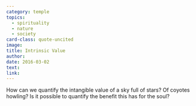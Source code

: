 ```yaml
---
category: temple
topics:
  - spirituality
  - nature
  - society
card-class: quote-uncited
image:
title: Intrinsic Value
author:
date: 2016-03-02
text:
link:
---
```

How can we quantify the intangible value of a sky full of stars? Of coyotes howling? Is it possible to quantify the benefit this has for the soul?
